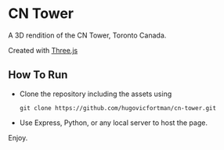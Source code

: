 # CN Tower

A 3D rendition of the CN Tower, Toronto Canada.

Created with [Three.js](https://threejs.org/)

## How To Run

  - Clone the repository including the assets using

      `git clone https://github.com/hugovicfortman/cn-tower.git`

  - Use Express, Python, or any local server to host the page.

Enjoy.